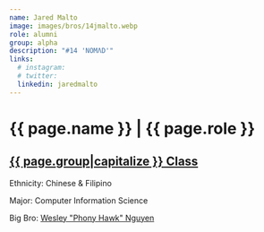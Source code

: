 ```yaml
---
name: Jared Malto
image: images/bros/14jmalto.webp
role: alumni
group: alpha
description: "#14 'NOMΛD'"
links:
  # instagram: 
  # twitter: 
  linkedin: jaredmalto
---
```


# {{ page.name }} | {{ page.role }} 
    
## [{{ page.group|capitalize }} Class](/ah/{{page.group}}s)
    
Ethnicity: Chinese & Filipino

Major: Computer Information Science

Big Bro: [Wesley "Phony Hawk" Nguyen](08wnguyen)


